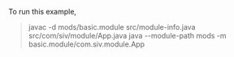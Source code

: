 To run this example,

> javac -d mods/basic.module src/module-info.java src/com/siv/module/App.java
> java --module-path mods -m basic.module/com.siv.module.App

